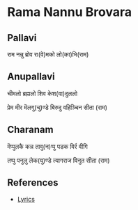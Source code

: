 # Rama Nannu Brovara

## Pallavi

राम नन्नु ब्रोव रा(वे)मको लो(का)भि(राम)

## Anupallavi

चीमलो ब्रह्मलो शिव केश(वा)दुललो

प्रेम मीर मॆलगु(चु)ण्डे बिरुदु वहिञ्चिन सीता (राम)

## Charanam

मॆप्पुलकै कन्न तावु(न)प्पु पडक विर्र वीगि

तप्पु पनुलु लेक(यु)ण्डे त्यागराज विनुत सीता (राम)

## References

- [Lyrics](http://thyagaraja-vaibhavam.blogspot.com/2007/11/thyagaraja-kriti-rama-nannu-brova-raga.html)